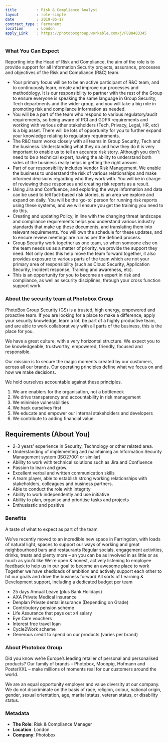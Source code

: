 ```yaml
---
title         : Risk & Compliance Analyst
layout        : role-simple
date          : 2019-05-17
contract_type : Permanent
location      : London
apply_Link    : https://photoboxgroup.workable.com/j/F8B8483345
---
```



### What You Can Expect

Reporting into the Head of Risk and Compliance, the aim of the role is to provide support for all Information Security projects, assurance, processes and objectives of the Risk and Compliance (R&C) team.

- Your primary focus will be to be an active participant of R&C team, and to continuously learn, create and improve our processes and methodology. It is our responsibility to partner with the rest of the Group to ensure everyone is speaking the same language in Group Security, Tech departments and the wider group, and you will take a big role in promoting risk and compliance information as needed.
- You will be a part of the team who respond to various regulatory/audit requirements, so being aware of PCI and GDPR requirements and working with various other stakeholders (Tech, Privacy, Legal, HR, etc) is a big asset. There will be lots of opportunity for you to further expand your knowledge relating to regulatory requirements.
- The R&C team works closely with all teams in Group Security, Tech and the business. Understanding what they do and how they do it is very important to enable us to tell an accurate risk story. Although you don't need to be a technical expert, having the ability to understand both sides of the business really helps in getting the right answer.
- Part of our responsibility includes Vendor Risk Management. We enable the business to understand the risk of various relationships and make informed decisions regarding who they work with. You will be in charge of reviewing these responses and creating risk reports as a result.
- Using Jira and Confluence, and exploring the ways information and data can be used to tell fact-based risk stories, is an area we explore and expand on daily. You will be the ‘go-to’ person for running risk reports using these systems, and we will ensure you get the training you need to do this.
- Creating and updating Policy, in line with the changing threat landscape and compliance requirements helps you understand various industry standards that make up these documents, and translating them into relevant requirements. You will own the schedule for these updates, and to ensure review meetings are run as per the defined process.
- Group Security work together as one team, so when someone else on the team needs us as a matter of priority, we provide the support they need. Not only does this help move the team forward together, it also provides exposure to various parts of the team which are not your primary area of responsibility (such as Cloud Security, Application Security, Incident response, Training and awareness, etc).
- This is an opportunity for you to become an expert in risk and compliance, as well as security disciplines, through your cross function support work.

### About the security team at Photobox Group

PhotoBox Group Security (GS) is a trusted, high energy, empowered and proactive team. If you are looking for a place to make a difference, apply your security knowledge, learn a lot, be part of a highly productive team, and are able to work collaboratively with all parts of the business, this is the place for you.

We have a great culture, with a very horizontal structure. We expect you to be knowledgeable, trustworthy, empowered, friendly, focused and responsible.

Our mission is to secure the magic moments created by our customers, across all our brands. Our operating principles define what we focus on and how we make decisions.

We hold ourselves accountable against these principles.

1. We are enablers for the organisation, not a bottleneck
2. We drive transparency and accountability in risk management
3. We minimise vulnerabilities
4. We hack ourselves first
5. We educate and empower our internal stakeholders and developers
6. We contribute to adding financial value.

## Requirements (About You)

- 2-3 years' experience in Security, Technology or other related area.
- Understanding of implementing and maintaining an Information Security Management system (ISO27001 or similar)
- Ability to work with technical solutions such as Jira and Confluence
- Passion to learn and grow.
- Excellent verbal and written communication skills
- A team player, able to establish strong working relationships with stakeholders, colleagues and business partners.
- Able to conduct the role with integrity
- Ability to work independently and use initiative
- Ability to plan, organise and prioritise tasks and projects
- Enthusiastic and positive


### Benefits

A taste of what to expect as part of the team

We’ve recently moved to an incredible new space in Farringdon, with loads of natural light, spaces to support our ways of working and great neighbourhood bars and restaurants
Regular socials, engagement activities, drinks, treats and plenty more – an you can be as involved in as little or as much as you’d like
We’re open & honest, actively listening to employee feedback to help us in our goal to become an awesome place to work
Together we have shedloads of ambition and actively support each other to hit our goals and drive the business forward
All sorts of Learning & Development support, including a dedicated budget per team

- 25 days Annual Leave (plus Bank Holidays)
- AXA Private Medical insurance
- Denplan Private dental insurance (Depending on Grade)
- Contributory pension scheme
- Life Assurance that pays out x4 salary
- Eye Care vouchers
- Interest free travel loan
- Cycle2Work scheme
- Generous credit to spend on our products (varies per brand)


### About Photobox Group

Did you know we’re Europe’s leading retailer of personal and personalised products? Our family of brands – Photobox, Moonpig, Hofmann and PosterXXL – make millions of moments real for our customers around the world.

We are an equal opportunity employer and value diversity at our company. We do not discriminate on the basis of race, religion, colour, national origin, gender, sexual orientation, age, marital status, veteran status, or disability status.

### Metadata

- **The Role**: Risk & Compliance Manager
- **Location**: London
- **Company**: Photobox